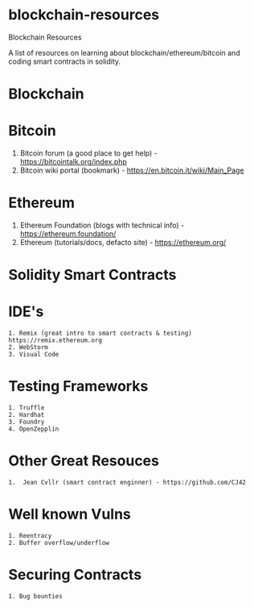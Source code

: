 # blockchain-resources
Blockchain Resources

A list of resources on learning about blockchain/ethereum/bitcoin and coding smart contracts in solidity. 

Blockchain
==========



Bitcoin
=======

  1. Bitcoin forum (a good place to get help) - https://bitcointalk.org/index.php
  2. Bitcoin wiki portal (bookmark) - https://en.bitcoin.it/wiki/Main_Page

Ethereum
========
  1. Ethereum Foundation (blogs with technical info) - https://ethereum.foundation/
  2. Ethereum (tutorials/docs, defacto site) - https://ethereum.org/
  

Solidity Smart Contracts
========================

  IDE's
  =====
    1. Remix (great intro to smart contracts & testing) https://remix.ethereum.org
    2. WebStorm
    3. Visual Code
    
  Testing Frameworks
  ==================
    1. Truffle
    2. Hardhat
    3. Foundry
    4. OpenZepplin
    
    
  Other Great Resouces
  ====================
    1.  Jean Cvllr (smart contract enginner) - https://github.com/CJ42
    
  Well known Vulns
  ================
    1. Reentracy
    2. Buffer overflow/underflow
    
  Securing Contracts
  ==================
    1. Bug bounties
    


